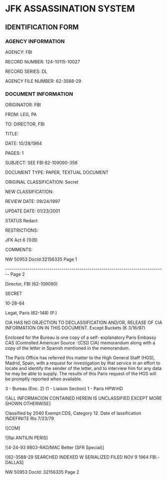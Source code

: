 # JFK ASSASSINATION SYSTEM

## IDENTIFICATION FORM

### AGENCY INFORMATION

AGENCY: FBI

RECORD NUMBER: 124-10115-10027

RECORD SERIES: DL

AGENCY FILE NUMBER: 62-3588-29

### DOCUMENT INFORMATION

ORIGINATOR: FBI

FROM: LEG, PA

TO: DIRECTOR, FBI

TITLE:

DATE: 10/28/1964

PAGES: 1

SUBJECT: SEE FBI 62-109090-356

DOCUMENT TYPE: PAPER, TEXTUAL DOCUMENT

ORIGINAL CLASSIFICATION: Secret

NEW CLASSIFICATION:

REVIEW DATE: 09/24/1997

UPDATE DATE: 01/23/2001

STATUS Redact

RESTRICTIONS:

JFK Act 6 (1)(B)

COMMENTS:

NW 50953 DocId:32156335 Page 1


-------------------------------------------------------------------------------- Page 2

Director, FBI (62-109090)

SECRET

10-28-64

Legat, Paris (62-148) (P.)

CIA HAS NO ORJECTION TO
DECLASSIFICATION AND/OR,
RELEASE OF CIA INFORMATION
ON IN THIS DOCUMENT.
Except Buckets (K 3/16/97)

Enclosed for the Bureau is one copy of a self- explanatory Paris Embassy CAS (Controlled American Source -[CS]) CIA) memorandum along with a copy of the letter in Spanish mentioned in the memorandum.

The Paris Office has referred this matter to the High General Staff (HGS), Madrid, Spain, with a request for investigation by that service in an effort to locate and identify the sender of the letter, and to interview him for any data he may be able to supply. The results of this Paris request of the HGS will be promptly reported when available.

3 - Bureau (Enc. 2)
(1 - Liaison Section)
1 - Paris
HPW:HD

![ALL INFORMACION CONTAINED HEREIN IS UNCLASSIFIED EXCEPT MORE SHOWN OTHERWISE]

Classified by 2040
Exempt.CDS, Category 12.
Date of lassification INDEFINITE
Rls 7/23/79

![COM]

![Rai ANTILIN PERIS]

![4-24-93 9803-RAD/MAC Better (SFR Special)]

![62-3588-29 SEARCHED INDEXED W SERIALIZED FILED NOV 9 1964 FBI.- DALLAS]

NW 50953 DocId: 32156335 Page 2
